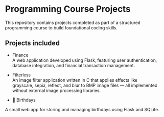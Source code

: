 # Programming Course Projects

This repository contains projects completed as part of a structured programming course to build foundational coding skills.

## Projects included

- Finance  
  A web application developed using Flask, featuring user authentication, database integration, and financial transaction management.

- Filterless  
   An image filter application written in C that applies effects like grayscale, sepia, reflect, and blur to BMP image files — all implemented without external image processing libraries.

- 📅 Birthdays

A small web app for storing and managing birthdays using Flask and SQLite.  
<!-- More projects will be added soon -->

